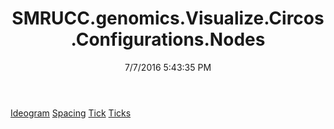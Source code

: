 ﻿---
title: SMRUCC.genomics.Visualize.Circos.Configurations.Nodes
date: 7/7/2016 5:43:35 PM
---

[Ideogram](T-SMRUCC.genomics.Visualize.Circos.Configurations.Nodes.Ideogram.html)
[Spacing](T-SMRUCC.genomics.Visualize.Circos.Configurations.Nodes.Spacing.html)
[Tick](T-SMRUCC.genomics.Visualize.Circos.Configurations.Nodes.Tick.html)
[Ticks](T-SMRUCC.genomics.Visualize.Circos.Configurations.Nodes.Ticks.html)
